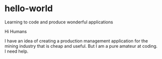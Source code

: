 # hello-world
Learning to code and produce wonderful applications

Hi Humans

I have an idea of creating a production management application for the mining industry that is cheap and useful. But I am a pure amateur at coding. I need help.
